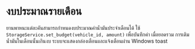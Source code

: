 # งบประมาณรายเดือน

ยานพาหนะแต่ละคันสามารถกำหนดงบประมาณค่าน้ำมันประจำเดือนได้ ใช้
`StorageService.set_budget(vehicle_id, amount)` เพื่อบันทึกค่า เมื่อยอดรวม
การเติมน้ำมันในเดือนนั้นเกินงบ ระบบจะแสดงกล่องเตือนและแจ้งเตือนผ่าน
Windows toast
